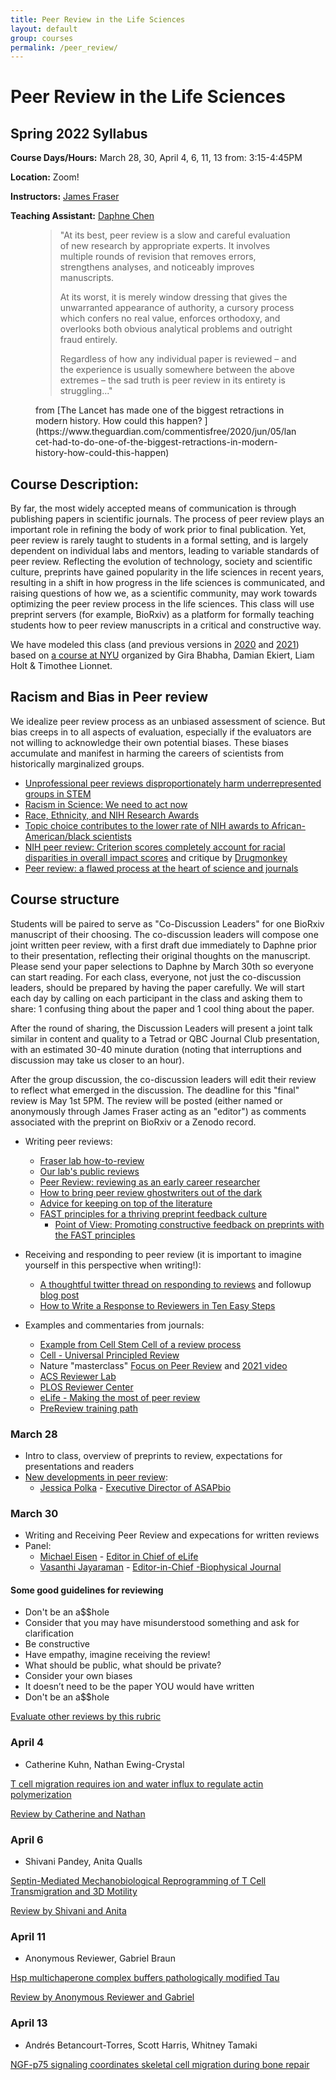 ```yaml
---
title: Peer Review in the Life Sciences
layout: default
group: courses
permalink: /peer_review/
---
```


# Peer Review in the Life Sciences

## Spring 2022 Syllabus

**Course Days/Hours:** March 28, 30, April 4, 6, 11, 13 from: 3:15-4:45PM

**Location:** Zoom!

**Instructors:** [James Fraser](mailto:jfraser@fraserlab.com)

**Teaching Assistant:** [Daphne Chen](mailto:daphne.chen@ucsf.edu)
<figure>
<blockquote class="blockquote">
"At its best, peer review is a slow and careful evaluation of new research by appropriate experts. It involves multiple rounds of revision that removes errors, strengthens analyses, and noticeably improves manuscripts.

At its worst, it is merely window dressing that gives the unwarranted appearance of authority, a cursory process which confers no real value, enforces orthodoxy, and overlooks both obvious analytical problems and outright fraud entirely.

Regardless of how any individual paper is reviewed – and the experience is usually somewhere between the above extremes – the sad truth is peer review in its entirety is struggling..."
</blockquote>
  <figcaption class="blockquote-footer">
from [The Lancet has made one of the biggest retractions in modern history. How could this happen?
](https://www.theguardian.com/commentisfree/2020/jun/05/lancet-had-to-do-one-of-the-biggest-retractions-in-modern-history-how-could-this-happen)
  </figcaption>
</figure>

## Course Description:

By far, the most widely accepted means of communication is through publishing papers in scientific journals. The process of peer review plays an important role in refining the body of work prior to final publication. Yet, peer review is rarely taught to students in a formal setting, and is largely dependent on individual labs and mentors, leading to variable standards of peer review. Reflecting the evolution of technology, society and scientific culture, preprints have gained popularity in the life sciences in recent years, resulting in a shift in how progress in the life sciences is communicated, and raising questions of how we, as a scientific community, may work towards optimizing the peer review process in the life sciences. This class will use preprint servers (for example, BioRxiv) as a platform for formally teaching students how to peer review manuscripts in a critical and constructive way.

We have modeled this class (and previous versions in [2020](/courses/peer_review_2020/) and [2021](/courses/peer_review_2021/)) based on [a course at NYU](http://bhabhaekiertlab.org/teaching) organized by Gira Bhabha, Damian Ekiert, Liam Holt & Timothee Lionnet.

## Racism and Bias in Peer review

We idealize peer review process as an unbiased assessment of science. But bias creeps in to all aspects of evaluation, especially if the evaluators are not willing to acknowledge their own potential biases. These biases accumulate and manifest in harming the careers of scientists from historically marginalized groups.

- [Unprofessional peer reviews disproportionately harm underrepresented groups in STEM](https://peerj.com/articles/8247/)
- [Racism in Science: We need to act now](https://elifesciences.org/articles/59636)
- [Race, Ethnicity, and NIH Research Awards](https://science.sciencemag.org/content/333/6045/1015)
- [Topic choice contributes to the lower rate of NIH awards to African-American/black scientists](https://advances.sciencemag.org/content/5/10/eaaw7238)
- [NIH peer review: Criterion scores completely account for racial disparities in overall impact scores](https://advances.sciencemag.org/content/6/23/eaaz4868) and critique by [Drugmonkey](https://twitter.com/drugmonkeyblog/status/1268647041007104001)
- [Peer review: a flawed process at the heart of science and journals](https://www.ncbi.nlm.nih.gov/pmc/articles/PMC1420798)

## Course structure

Students will be paired to serve as "Co-Discussion Leaders" for one BioRxiv manuscript of their choosing.  The co-discussion leaders will compose one joint written peer review, with a first draft due immediately to Daphne prior to their presentation, reflecting their original thoughts on the manuscript. Please send your paper selections to Daphne by March 30th so everyone can start reading. For each class, everyone, not just the co-discussion leaders, should be prepared by having the paper carefully. We will start each day by calling on each participant in the class and asking them to share: 1 confusing thing about the paper and 1 cool thing about the paper.

After the round of sharing, the Discussion Leaders will present a joint talk similar in content and quality to a Tetrad or QBC Journal Club presentation, with an estimated 30-40 minute duration (noting that interruptions and discussion may take us closer to an hour).

 After the group discussion, the co-discussion leaders will edit their review to reflect what emerged in the discussion. The deadline for this "final" review is  May 1st 5PM. The review will be posted (either named or anonymously through James Fraser acting as an "editor") as comments associated with the preprint on BioRxiv or a Zenodo record.

- Writing peer reviews:
    - [Fraser lab how-to-review](https://fraserlab.com/compact/peer_review_how_to/)
    - [Our lab's public reviews](/reviews)
    - [Peer Review: reviewing as an early career researcher](https://www.blopig.com/blog/2021/03/peer-review-reviewing-as-an-early-career-researcher/)
    - [How to bring peer review ghostwriters out of the dark](https://www.molbiolcell.org/doi/full/10.1091/mbc.E20-10-0642)
    - [Advice for keeping on top of the literature](https://fraserlab.com/2013/09/28/The-Fraser-Lab-method-of-following-the-scientific-literature/)
    - [FAST principles for a thriving preprint feedback culture](https://asapbio.org/fast-principles-for-preprint-feedback)
      - [Point of View: Promoting constructive feedback on preprints with the FAST principles](https://elifesciences.org/articles/78424?utm_source=feedly&utm_medium=webfeeds)

- Receiving and responding to peer review (it is important to imagine yourself in this perspective when writing!):
    - [A thoughtful twitter thread on responding to reviews](https://twitter.com/dsquintana/status/1119956899447889920?s=20) and followup [blog post](https://www.dsquintana.com/post/23_apr_2019_peer-review/)
    - [How to Write a Response to Reviewers in Ten Easy Steps](https://telliamedrevisited.wordpress.com/2020/07/15/how-to-write-a-response-to-reviewers-in-ten-easy-steps/)


- Examples and commentaries from journals:
    - [Example from Cell Stem Cell of a review process](http://cdn.fraserlab.com/courses/peer_review_2020/2019_saxe.pdf)
    - [Cell - Universal Principled Review](http://cdn.fraserlab.com/courses/peer_review_2020/2019_krummel.pdf)
    - Nature "masterclass" [Focus on Peer Review](https://masterclasses.nature.com/focus-on-peer-review-online-course/16605550) and [2021 video](https://www.youtube.com/watch?v=C0cchYD9hpY)
    - [ACS Reviewer Lab](https://www.acsreviewerlab.org/)
    - [PLOS Reviewer Center](https://plos.org/resources/for-reviewers/?utm_medium=ad&utm_source=twitter&utm_campaign=reviewercenter)
    - [eLife - Making the most of peer review](https://elifesciences.org/articles/12708)
    - [PreReview training path](https://content.prereview.org/openreviewers/)



### March 28
- Intro to class, overview of preprints to review, expectations for presentations and readers
- [New developments in peer review](http://tinyurl.com/polkaucsf2022):
  - [Jessica Polka](https://en.wikipedia.org/wiki/Jessica_Polka) - [Executive Director of ASAPbio](https://asapbio.org/dt_team/jessica-polka)

### March 30
- Writing and Receiving Peer Review and expecations for written reviews
- Panel:
  - [Michael Eisen](http://eisenlab.org/) - [Editor in Chief of eLife](https://elifesciences.org/about/people)
  - [Vasanthi Jayaraman](https://en.wikipedia.org/wiki/Vasanthi_Jayaraman/) - [Editor-in-Chief -Biophysical Journal](https://www.cell.com/biophysj/editorial-board)

#### Some good guidelines for reviewing

- Don't be an a$$hole
- Consider that you may have misunderstood something and ask for clarification
- Be constructive
- Have empathy, imagine receiving the review!
- What should be public, what should be private?
- Consider your own biases
- It doesn’t need to be the paper YOU would have written
- Don't be an a$$hole

[Evaluate other reviews by this rubric](https://zenodo.org/record/6471333#.YmhgdC-B1pR)

### April 4

- Catherine Kuhn, Nathan Ewing-Crystal

[T cell migration requires ion and water influx to regulate actin polymerization](https://www.biorxiv.org/content/10.1101/2022.03.16.484584v1.full)

[Review by Catherine and Nathan](http://disq.us/p/2od0y0i)

### April 6

- Shivani Pandey, Anita Qualls

[Septin-Mediated Mechanobiological Reprogramming of T Cell Transmigration and 3D Motility](https://www.biorxiv.org/content/10.1101/2022.01.18.476840v3)

[Review by Shivani and Anita](http://disq.us/p/2oobdb4)

### April 11

- Anonymous Reviewer, Gabriel Braun

[Hsp multichaperone complex buffers pathologically modified Tau](https://www.biorxiv.org/content/10.1101/2022.03.18.484853v1)

[Review by Anonymous Reviewer and Gabriel](http://disq.us/p/2ooscdf)

### April 13

- Andrés Betancourt-Torres, Scott Harris, Whitney Tamaki

[NGF-p75 signaling coordinates skeletal cell migration during bone repair](https://www.biorxiv.org/content/10.1101/2021.07.07.451468v2.full)
